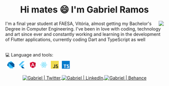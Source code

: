 <!--
**whosramos/whosramos** is a ✨ _special_ ✨ repository because its `README.md` (this file) appears on your GitHub profile.

Here are some ideas to get you started:

- 🔭 I’m currently working on ...
- 🌱 I’m currently learning ...
- 👯 I’m looking to collaborate on ...
- 🤔 I’m looking for help with ...
- 💬 Ask me about ...
- 📫 How to reach me: ...
- 😄 Pronouns: ...
- ⚡ Fun fact: ...
-->

<!-- TITLE -->
<h1 align="center"> Hi mates 😄 I'm Gabriel Ramos</h1>

<!-- STATS -->
<img align="right" src="https://github-readme-stats.vercel.app/api?username=whosramos&&show_icons=false&title_color=191919&icon_color=191919&text_color=ffffffbg_color=ffffff&hide=prs,issues" />

<!-- ABOUT -->
I'm a final year student at FAESA, Vitória, almost getting my Bachelor's Degree in Computer Engineering. I've been in love with coding, technology and art since ever and constantly working and learning in the development of Flutter applications, currently coding Dart and TypeScript as well<br><br/>

<!-- LANGUAGES -->
💻 Language and tools:<br><img align="center" height="25" style="margin:5px" src="https://raw.githubusercontent.com/github/explore/80688e429a7d4ef2fca1e82350fe8e3517d3494d/topics/dart/dart.png"></img><img style="margin:5px"  align="center" height="25" src="https://raw.githubusercontent.com/github/explore/80688e429a7d4ef2fca1e82350fe8e3517d3494d/topics/flutter/flutter.png"></img><img style="margin:5px"  align="center" height="25" src="https://raw.githubusercontent.com/github/explore/80688e429a7d4ef2fca1e82350fe8e3517d3494d/topics/angular/angular.png"></img><img style="margin:5px"  align="center" height="25" src="https://raw.githubusercontent.com/github/explore/80688e429a7d4ef2fca1e82350fe8e3517d3494d/topics/react/react.png"></img><img style="margin:5px"  align="center" height="25" src="https://raw.githubusercontent.com/github/explore/80688e429a7d4ef2fca1e82350fe8e3517d3494d/topics/javascript/javascript.png"></img><img style="margin:5px" align="center" height="25" src="https://raw.githubusercontent.com/github/explore/80688e429a7d4ef2fca1e82350fe8e3517d3494d/topics/typescript/typescript.png"></img><br/>


<!-- SOCIAL -->
<p align="center">
  <a href="">
    <img align="center" alt="Gabriel | Twitter" width="22px" src="https://img.icons8.com/bubbles/50/000000/twitter.png" />
  </a>
  <a href="">
    <img align="center" alt="Gabriel | LinkedIn" width="22px" src="https://img.icons8.com/bubbles/50/000000/linkedin.png" />
  </a>
  <a href="">
    <img align="center" alt="Gabriel | Behance" width="22px"src="https://img.icons8.com/bubbles/50/000000/behance.png" />
  </a>
</p> 



<!-- <p align="left"> <img src="https://komarev.com/ghpvc/?username=whosramos" alt="users" /> </p> -->
